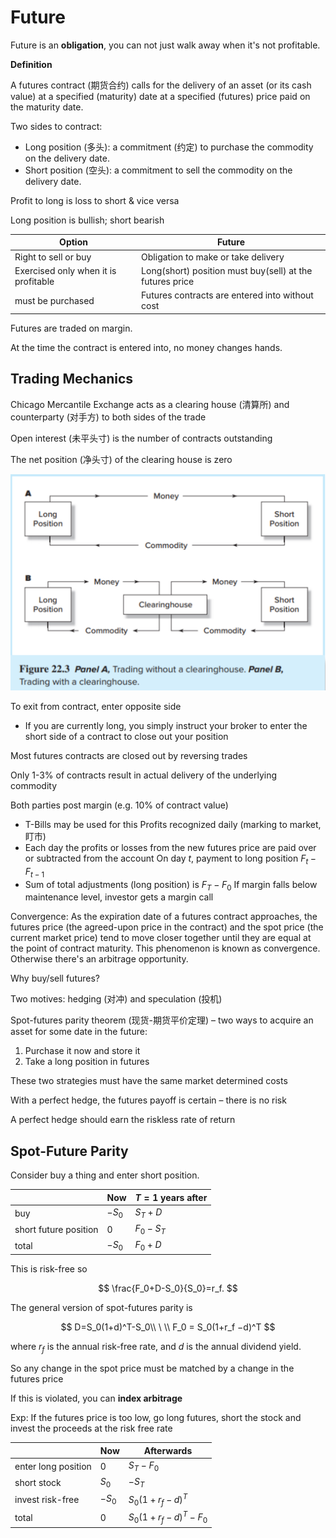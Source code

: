 # Future

Future is an **obligation**, you can not just walk away when it's not profitable.

**Definition**

A futures contract (期货合约) calls for the delivery of an asset (or its cash value) at a specified (maturity) date at a specified (futures) price paid on the maturity date.

Two sides to contract:

- Long position (多头): a commitment (约定) to purchase the commodity on the delivery date.
- Short position (空头): a commitment to sell the commodity on the delivery date.

Profit to long is loss to short & vice versa

Long position is bullish; short bearish

| Option                               | Future                                                   |
| ------------------------------------ | -------------------------------------------------------- |
| Right to sell or buy                 | Obligation to make or take delivery                      |
| Exercised only when it is profitable | Long(short) position must buy(sell) at the futures price |
| must be purchased                    | Futures contracts are entered into without cost          |

Futures are traded on margin.

At the time the contract is entered into, no money changes hands.

## Trading Mechanics

Chicago Mercantile Exchange acts as a clearing house (清算所) and counterparty (对手方) to both sides of the trade

Open interest (未平头寸) is the number of contracts outstanding

The net position (净头寸) of the clearing house is zero

![1717405204412](image/Future/1717405204412.png)

To exit from contract, enter opposite side

- If you are currently long, you simply instruct your broker to enter the short side of a contract to close out your position

Most futures contracts are closed out by reversing trades

Only 1-3% of contracts result in actual delivery of the underlying commodity

Both parties post margin (e.g. 10% of contract value)

- T-Bills may be used for this
  Profits recognized daily (marking to market, 盯市)
- Each day the profits or losses from the new futures price are paid over or subtracted from the account
  On day $t$, payment to long position $F_t −F_{t−1}$
- Sum of total adjustments (long position) is $F_T −F_0$
  If margin falls below maintenance level, investor gets a margin call

Convergence: As the expiration date of a futures contract approaches, the futures price (the agreed-upon price in the contract) and the spot price (the current market price) tend to move closer together until they are equal at the point of contract maturity. This phenomenon is known as convergence. Otherwise there's an arbitrage opportunity.

Why buy/sell futures?

Two motives: hedging (对冲) and speculation (投机)

Spot-futures parity theorem (现货-期货平价定理) – two ways to acquire an asset for some date in the future:

1. Purchase it now and store it
2. Take a long position in futures

These two strategies must have the same market determined costs

With a perfect hedge, the futures payoff is certain – there is no risk

A perfect hedge should earn the riskless rate of return

## Spot-Future Parity

Consider buy a thing and enter short position.

|                       | Now      | $T=1$ years after |
| --------------------- | -------- | ------------------- |
| buy                   | $-S_0$ | $S_T+D$           |
| short future position | 0        | $F_0-S_T$         |
| total                 | $-S_0$ | $F_0+D$           |

This is risk-free so

$$
\frac{F_0+D-S_0}{S_0}=r_f.
$$

The general version of spot-futures parity is

$$
D=S_0(1+d)^T-S_0\\
\ \\
F_0 = S_0(1+r_f −d)^T
$$

where $r_f$ is the annual risk-free rate, and $d$ is the annual dividend yield.

So any change in the spot price must be matched by a change in the futures price

If this is violated, you can **index arbitrage**

Exp: If the futures price is too low, go long futures, short the stock and invest the proceeds at the risk free rate

|                     | Now      | Afterwards             |
| ------------------- | -------- | ---------------------- |
| enter long position | 0        | $S_T-F_0$            |
| short stock         | $S_0$  | $-S_T$               |
| invest risk-free    | $-S_0$ | $S_0(1+r_f-d)^T$     |
| total               | 0        | $S_0(1+r_f-d)^T-F_0$ |
